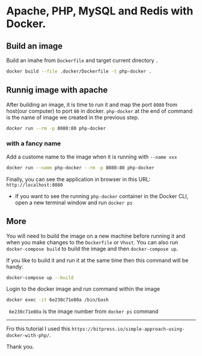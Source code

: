 # Apache, PHP, MySQL and Redis with Docker.

## Build an image
Build an imahe from `Dockerfile` and target current directory `.`
``` bash
docker build --file .docker/Dockerfile -t php-docker .
```

## Runnig image with apache
After building an image, it is time to run it and map the port `8080` from host(our computer) to port `80` in docker. `php-docker` at the end of command is the name of image we created in the previous step.

``` bash
docker run --rm -p 8080:80 php-docker
```

### with a fancy name
Add a custome name to the image when it is running with `--name xxx`
``` bash
docker run --name php-docker --rm -p 8080:80 php-docker
```

Finally, you can see the application in browser in this URL: `http://localhost:8080`

 - If you want to see the running `php-docker` container in the Docker CLI, open a new terminal window and run `docker ps`

## More
You will need to build the image on a new machine before running it and when you make changes to the `Dockerfile` or `Vhost`. You can also run `docker-compose build` to build the image and then `docker-compose up`.


If you like to build it and run it at the same time then this command will be handy:

``` bash
docker-compose up --build
```

Login to the docker image and run command within the image
``` bash
docker exec -it 6e230c71e80a /bin/bash
```

` 6e230c71e80a` is the image number from `docker ps` command

------
Fro this tutorial I used this `https://bitpress.io/simple-approach-using-docker-with-php/`.

Thank you.